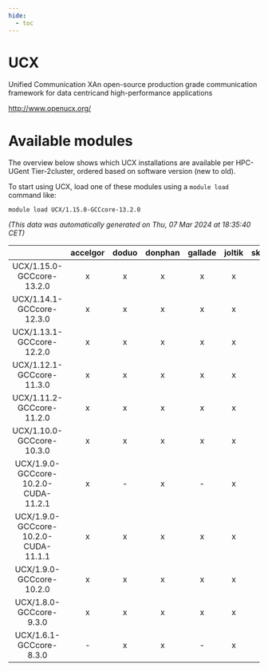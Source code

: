 ```yaml
---
hide:
  - toc
---
```


UCX
===


Unified Communication XAn open-source production grade communication framework for data centricand high-performance applications

http://www.openucx.org/
# Available modules


The overview below shows which UCX installations are available per HPC-UGent Tier-2cluster, ordered based on software version (new to old).

To start using UCX, load one of these modules using a `module load` command like:

```shell
module load UCX/1.15.0-GCCcore-13.2.0
```

*(This data was automatically generated on Thu, 07 Mar 2024 at 18:35:40 CET)*  

| |accelgor|doduo|donphan|gallade|joltik|skitty|
| :---: | :---: | :---: | :---: | :---: | :---: | :---: |
|UCX/1.15.0-GCCcore-13.2.0|x|x|x|x|x|x|
|UCX/1.14.1-GCCcore-12.3.0|x|x|x|x|x|x|
|UCX/1.13.1-GCCcore-12.2.0|x|x|x|x|x|x|
|UCX/1.12.1-GCCcore-11.3.0|x|x|x|x|x|x|
|UCX/1.11.2-GCCcore-11.2.0|x|x|x|x|x|x|
|UCX/1.10.0-GCCcore-10.3.0|x|x|x|x|x|x|
|UCX/1.9.0-GCCcore-10.2.0-CUDA-11.2.1|x|-|x|-|x|-|
|UCX/1.9.0-GCCcore-10.2.0-CUDA-11.1.1|x|x|x|x|x|x|
|UCX/1.9.0-GCCcore-10.2.0|x|x|x|x|x|x|
|UCX/1.8.0-GCCcore-9.3.0|x|x|x|x|x|x|
|UCX/1.6.1-GCCcore-8.3.0|-|x|x|-|x|x|
